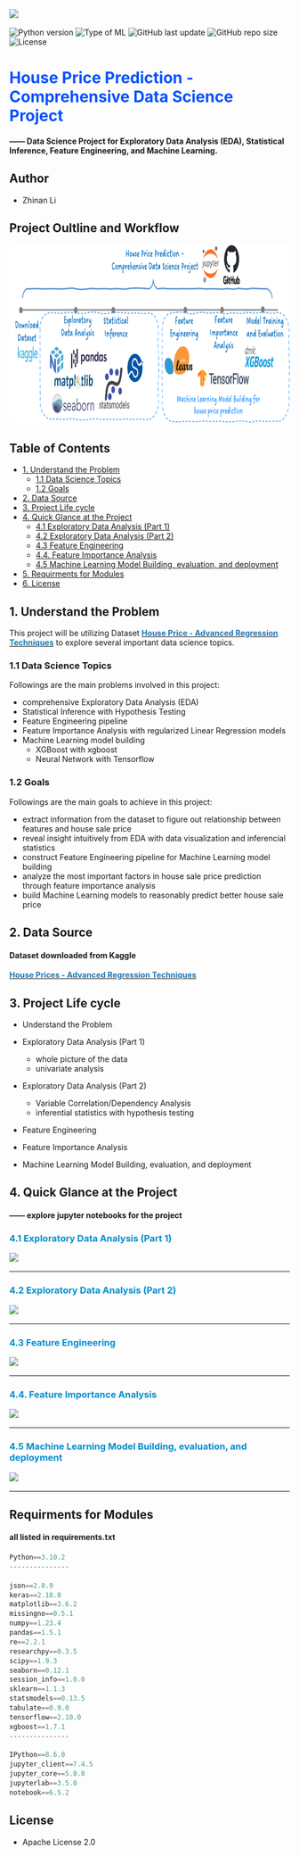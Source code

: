 <img src="image-6.png" height="320"/> 

![Python version](https://img.shields.io/badge/Python%20version-3.10.2-lightgrey)
![Type of ML](https://img.shields.io/badge/ML%20Type-Regression-red)
![GitHub last update](https://img.shields.io/github/last-commit/ZNL0504/House-Price-Prediction)
![GitHub repo size](https://img.shields.io/github/repo-size/ZNL0504/House-Price-Prediction)
![License](https://img.shields.io/badge/license-Apache-lightblue)


# <span style='color:#0050ff'>House Price Prediction - Comprehensive Data Science Project</span>
#### —— Data Science Project for Exploratory Data Analysis (EDA), Statistical Inference, Feature Engineering, and Machine Learning.
    
## Author
- Zhinan Li

## Project Oultline and Workflow

<img src="project-outline-workflow.png" height="320"/> 

## Table of Contents
- [1. Understand the Problem](#1)
  - [1.1 Data Science Topics](#1.1)
  - [1.2 Goals](#1.2)
- [2. Data Source](#2)
- [3. Project Life cycle](#3)
- [4. Quick Glance at the Project](#4)
  - [4.1 Exploratory Data Analysis (Part 1)](#4.1)
  - [4.2 Exploratory Data Analysis (Part 2)](#4.2)
  - [4.3 Feature Engineering](#4.3)
  - [4.4. Feature Importance Analysis](#4.4)
  - [4.5 Machine Learning Model Building, evaluation, and deployment](#4.5)
- [5. Requirments for Modules](#5)
- [6. License](#6)


<a name="1"></a>
## 1. Understand the Problem

This project will be utilizing Dataset [<span style='color:#1f77b4'>**House Price - Advanced Regression Techniques**</span>](https://www.kaggle.com/c/house-prices-advanced-regression-techniques/data) to explore several important data science topics. 

<a name="1.1"></a>
### 1.1 Data Science Topics
Followings are the main problems involved in this project:
- comprehensive Exploratory Data Analysis (EDA)
- Statistical Inference with Hypothesis Testing
- Feature Engineering pipeline
- Feature Importance Analysis with regularized Linear Regression models
- Machine Learning model building
  - XGBoost with xgboost 
  - Neural Network with Tensorflow

<a name="1.2"></a>
### 1.2 Goals
Followings are the main goals to achieve in this project:
- extract information from the dataset to figure out relationship between features and house sale price
- reveal insight intuitively from EDA with data visualization and inferencial statistics
- construct Feature Engineering pipeline for Machine Learning model building
- analyze the most important factors in house sale price prediction through feature importance analysis
- build Machine Learning models to reasonably predict better house sale price 

<a name="2"></a>
## 2. Data Source
#### Dataset downloaded from Kaggle
[<span style='color:#1f77b4'>**House Prices - Advanced Regression Techniques**</span>](https://www.kaggle.com/c/house-prices-advanced-regression-techniques/data)

<a name="3"></a>
## 3. Project Life cycle

- Understand the Problem
- Exploratory Data Analysis (Part 1)
  - whole picture of the data
  - univariate analysis

- Exploratory Data Analysis (Part 2)
  - Variable Correlation/Dependency Analysis
  - inferential statistics with hypothesis testing

- Feature Engineering
- Feature Importance Analysis
- Machine Learning Model Building, evaluation, and deployment

<a name="4"></a>
## 4. Quick Glance at the Project
#### —— explore jupyter notebooks for the project

<a name="4.1"></a>
### <span style='color:#008ECEFF'>4.1 Exploratory Data Analysis (Part 1)</span>

![](screen-recorder-files/EDA_part_1.gif)
***

<a name="4.2"></a>
### <span style='color:#008ECEFF'>4.2 Exploratory Data Analysis (Part 2)</span>

![](screen-recorder-files/EDA_part_2.gif)
***

<a name="4.3"></a>
### <span style='color:#008ECEFF'>4.3 Feature Engineering</span>

![](screen-recorder-files/Feature_Engineering.gif)
***

<a name="4.4"></a>
### <span style='color:#008ECEFF'>4.4. Feature Importance Analysis</span>

![](screen-recorder-files/Feature_Importance_Analysis.gif)
***

<a name="4.5"></a>
### <span style='color:#008ECEFF'>4.5 Machine Learning Model Building, evaluation, and deployment</span>

![](screen-recorder-files/ML_Model_Building.gif)
***


<a name="5"></a>
## Requirments for Modules
#### all listed in requirements.txt

```python
Python==3.10.2 
---------------

json==2.0.9  
keras==2.10.0  
matplotlib==3.6.2  
missingno==0.5.1  
numpy==1.23.4  
pandas==1.5.1  
re==2.2.1  
researchpy==0.3.5  
scipy==1.9.3  
seaborn==0.12.1  
session_info==1.0.0  
sklearn==1.1.3  
statsmodels==0.13.5  
tabulate==0.9.0  
tensorflow==2.10.0  
xgboost==1.7.1  
--------------- 

IPython==8.6.0  
jupyter_client==7.4.5  
jupyter_core==5.0.0  
jupyterlab==3.5.0  
notebook==6.5.2 
```

<a name="6"></a>
## License
- Apache License 2.0





